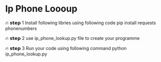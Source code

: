 # Ip Phone Loooup
 
🔥 𝘀𝘁𝗲𝗽 1 
Install following libries using following code
pip install requests phonenumbers

🔥 𝘀𝘁𝗲𝗽 2
use ip_phone_lookup.py file to create your programme 

🔥 𝘀𝘁𝗲𝗽 3 
Run your code using following command 
python ip_phone_lookup.py
